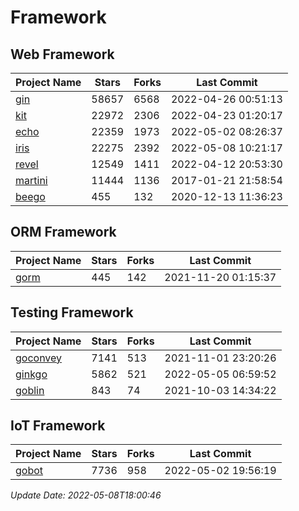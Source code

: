 # Framework

## Web Framework
| Project Name | Stars | Forks | Last Commit |
| ------------ | ----- | ----- | ----------- |
| [gin](https://github.com/gin-gonic/gin) | 58657 | 6568 | 2022-04-26 00:51:13 |
| [kit](https://github.com/go-kit/kit) | 22972 | 2306 | 2022-04-23 01:20:17 |
| [echo](https://github.com/labstack/echo) | 22359 | 1973 | 2022-05-02 08:26:37 |
| [iris](https://github.com/kataras/iris) | 22275 | 2392 | 2022-05-08 10:21:17 |
| [revel](https://github.com/revel/revel) | 12549 | 1411 | 2022-04-12 20:53:30 |
| [martini](https://github.com/go-martini/martini) | 11444 | 1136 | 2017-01-21 21:58:54 |
| [beego](https://github.com/astaxie/beego) | 455 | 132 | 2020-12-13 11:36:23 |

## ORM Framework
| Project Name | Stars | Forks | Last Commit |
| ------------ | ----- | ----- | ----------- |
| [gorm](https://github.com/jinzhu/gorm) | 445 | 142 | 2021-11-20 01:15:37 |

## Testing Framework
| Project Name | Stars | Forks | Last Commit |
| ------------ | ----- | ----- | ----------- |
| [goconvey](https://github.com/smartystreets/goconvey) | 7141 | 513 | 2021-11-01 23:20:26 |
| [ginkgo](https://github.com/onsi/ginkgo) | 5862 | 521 | 2022-05-05 06:59:52 |
| [goblin](https://github.com/franela/goblin) | 843 | 74 | 2021-10-03 14:34:22 |

## IoT Framework
| Project Name | Stars | Forks | Last Commit |
| ------------ | ----- | ----- | ----------- |
| [gobot](https://github.com/hybridgroup/gobot) | 7736 | 958 | 2022-05-02 19:56:19 |

*Update Date: 2022-05-08T18:00:46*